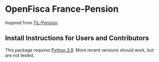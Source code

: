 # OpenFisca France-Pension

Inspired from [TiL-Pension](https://www.github.com/TaxIPP-Life/Til-Pension).

## Install Instructions for Users and Contributors

This package requires [Python 3.9](https://www.python.org/downloads/release/python-390/).
More recent versions should work, but are not tested.

